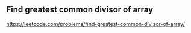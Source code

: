 ## Find greatest common divisor of array
https://leetcode.com/problems/find-greatest-common-divisor-of-array/

